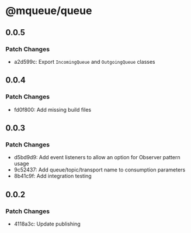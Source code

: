 # @mqueue/queue

## 0.0.5

### Patch Changes

- a2d599c: Export `IncomingQueue` and `OutgoingQueue` classes

## 0.0.4

### Patch Changes

- fd0f800: Add missing build files

## 0.0.3

### Patch Changes

- d5bd9d9: Add event listeners to allow an option for Observer pattern usage
- 9c52437: Add queue/topic/transport name to consumption parameters
- 8b41c9f: Add integration testing

## 0.0.2

### Patch Changes

- 4118a3c: Update publishing

